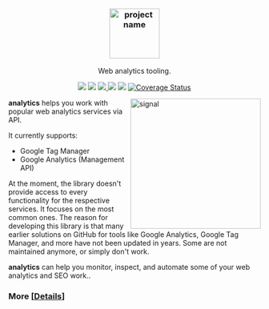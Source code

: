 <h3 align="center"><img src="https://static.thenounproject.com/png/511316-200.png" alt="project name" height="100px"></h3>
<p align="center">Web analytics tooling.</p>

<p align="center">
<img src="https://img.shields.io/badge/python-3.6+-blue.svg">
<a href="./LICENSE.md"><img src="https://img.shields.io/github/license/xslates/analytics.svg"></a>
<a href="https://github.com/xslates/analytics/issues"><img src="https://img.shields.io/github/issues-raw/xslates/analytics.svg">
<a href="https://github.com/xslates/analytics/releases"><img src="https://img.shields.io/github/release/xslates/analytics.svg"></a>
<img src="https://travis-ci.org/xslates/analytics.svg?branch=master">
<a href='https://coveralls.io/github/xslates/analytics?branch=analytics-dev'><img src='https://coveralls.io/repos/github/xslates/analytics/badge.svg?branch=analytics-dev' alt='Coverage Status' /></a>
</p>

<img src="https://static.thenounproject.com/png/511316-200.png" alt="signal" align="right" height="260px">

**analytics** helps you work with popular web analytics services via API.

It currently supports:

- Google Tag Manager
- Google Analytics (Management API)

At the moment, the library doesn't provide access to every functionality for the respective services. It focuses on the most common ones. The reason for developing this library is that many earlier solutions on GitHub for tools like Google Analytics, Google Tag Manager, and more have not been updated in years. Some are not maintained anymore, or simply don't work.

**analytics** can help you monitor, inspect, and automate some of your web analytics and SEO work..

### More [[Details](https://github.com/xslates/analytics/blob/master/DETAILS.md)]